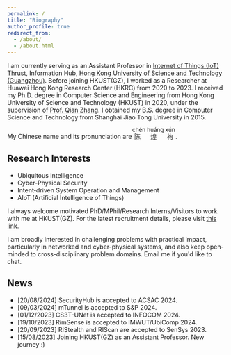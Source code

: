 ```yaml
---
permalink: /
title: "Biography"
author_profile: true
redirect_from:
  - /about/
  - /about.html
---
```


I am currently serving as an Assistant Professor in [Internet of Things (IoT) Thrust](https://hkust-gz.edu.cn/academics/hubs-and-thrust-areas/information-hub/internet-of-things/), Information Hub, [Hong Kong University of Science and Technology (Guangzhou)](https://www.hkust-gz.edu.cn/).
Before joining HKUST(GZ), I worked as a Researcher at Huawei Hong Kong Research Center (HKRC) from 2020 to 2023.
I received my Ph.D. degree in Computer Science and Engineering from Hong Kong University of Science and Technology (HKUST) in 2020, under the supervision of [Prof. Qian Zhang](https://www.cse.ust.hk/~qianzh/).
I obtained my B.S. degree in Computer Science and Technology from Shanghai Jiao Tong University in 2015.

My Chinese name and its pronunciation are
<ruby>
陈 煌 栒
<rp>
<rt><font size=2>ch&eacute;n hu&aacute;ng x&uacute;n</font></rt>
</rp>
</ruby>
.

<!-- My Chinese name is 陈 ch&eacute;n 煌 hu&aacute;ng 栒 x&uacute;n. -->

<!-- I always welcome motivated students to do long-term research with me. Email me if you'd like to chat! -->

## Research Interests

- Ubiquitous Intelligence
- Cyber-Physical Security
- Intent‑driven System Operation and Management
- AIoT (Artificial Intelligence of Things)

I always welcome motivated PhD/MPhil/Research Interns/Visitors to work with me at HKUST(GZ).
For the latest recruitment details, please visit [this link](https://www.chenhuangxun.com/recruitment/).

I am broadly interested in challenging problems with practical impact, particularly in networked and cyber-physical systems, and also keep open-minded to cross-disciplinary problem domains.
Email me if you'd like to chat.

<!--

My past research spans the areas of intelligent sensing, cyber-physical security, internet of things, network configuration management and their intersection with machine learning techniques.
Relevant papers have been published in conferences in the fields of computer networks, ubiquitous computing, and machine learning, including SIGCOMM/UBICOMP/AAAI/INFOCOM/USENIX Security/....

I am currently interested in exploring the practical challenges and requirements encountered in the design, management, and evolution of networks and cyber-physical systems. My goal is to utilize cutting-edge technologies like artificial intelligence to develop supportive frameworks, systems, and algorithms, which aim to achieve a range of objectives, including but not limited to:

- Accelerate intent-based system design.
- Achieve system behavior management based on specification requirements.
- Streamline the complexity of cognition and interaction in the design, management, and evolution of networks and cyber-physical systems.
- etc...
-->

## News

- [20/08/2024] SecurityHub is accepted to ACSAC 2024.
- [09/03/2024] mTunnel is accepted to S&P 2024.
- [01/12/2023] CS3T-UNet is accepted to INFOCOM 2024.
- [19/10/2023] RimSense is accepted to IMWUT/UbiComp 2024.
- [20/09/2023] RIStealth and RIScan are accepted to SenSys 2023.
- [15/08/2023] Joining HKUST(GZ) as an Assistant Professor. New journey :)
<!-- - [10/08/2023] Last Day in Huawei Hong Kong.  -->
